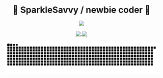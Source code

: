 <h1 align="center">🐳 SparkleSavvy / newbie coder 🦋</h1>

<p align="center">
  <a href="https://skillicons.dev">
    <img src="https://skillicons.dev/icons?i=windows,linux,cloudflare,py,nodejs,express,bash,tailwind,qt,html,js,cpp&theme=dark" />
  </a>
</p>

<div align="center">
 <a href="https://github.com/anuraghazra/github-readme-stats">
   <img height=160 align="center" src="https://github-readme-stats.vercel.app/api?username=SparkleSavvy&theme=date_night" />
 </a>
 <a href="https://github.com/anuraghazra/convoychat">
   <img height=160 align="center" src="https://github-readme-stats.vercel.app/api/top-langs?username=SparkleSavvy&theme=date_night&layout=compact&langs_count=8&card_width=320" />
 </a>
</div>


<p align="center">
  <picture>
    <source media="(prefers-color-scheme: dark)" srcset="https://raw.githubusercontent.com/SparkleSavvy/SparkleSavvy/refs/heads/main/github-contribution-grid-snake-dark.svg" />
    <source media="(prefers-color-scheme: light)" srcset="https://raw.githubusercontent.com/SparkleSavvy/SparkleSavvy/refs/heads/main/github-contribution-grid-snake.svg" />
    <img alt="github-snake" src="https://raw.githubusercontent.com/SparkleSavvy/SparkleSavvy/refs/heads/main/github-contribution-grid-snake.svg" />
  </picture>
</p>

